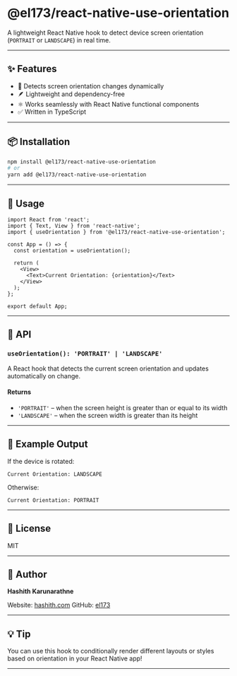 # @el173/react-native-use-orientation

A lightweight React Native hook to detect device screen orientation (`PORTRAIT` or `LANDSCAPE`) in real time.

---

## ✨ Features

- 🔄 Detects screen orientation changes dynamically
- 🪶 Lightweight and dependency-free
- ⚛️ Works seamlessly with React Native functional components
- ✅ Written in TypeScript

---

## 📦 Installation

```bash
npm install @el173/react-native-use-orientation
# or
yarn add @el173/react-native-use-orientation
````

---

## 🚀 Usage

```tsx
import React from 'react';
import { Text, View } from 'react-native';
import { useOrientation } from '@el173/react-native-use-orientation';

const App = () => {
  const orientation = useOrientation();

  return (
    <View>
      <Text>Current Orientation: {orientation}</Text>
    </View>
  );
};

export default App;
```

---

## 🧠 API

### `useOrientation(): 'PORTRAIT' | 'LANDSCAPE'`

A React hook that detects the current screen orientation and updates automatically on change.

#### Returns

* `'PORTRAIT'` – when the screen height is greater than or equal to its width
* `'LANDSCAPE'` – when the screen width is greater than its height

---

## 🧾 Example Output

If the device is rotated:

```
Current Orientation: LANDSCAPE
```

Otherwise:

```
Current Orientation: PORTRAIT
```

---

## 📜 License

MIT

---

## 👤 Author

**Hashith Karunarathne**

Website: [hashith.com](https://hashith.com)
GitHub: [el173](https://github.com/el173)

---

## 💡 Tip

You can use this hook to conditionally render different layouts or styles based on orientation in your React Native app!

---

